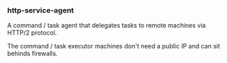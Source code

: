 ### http-service-agent

A command / task agent that delegates tasks to remote machines via HTTP/2 protocol.

The command / task executor machines don't need a public IP and can sit behinds firewalls.
